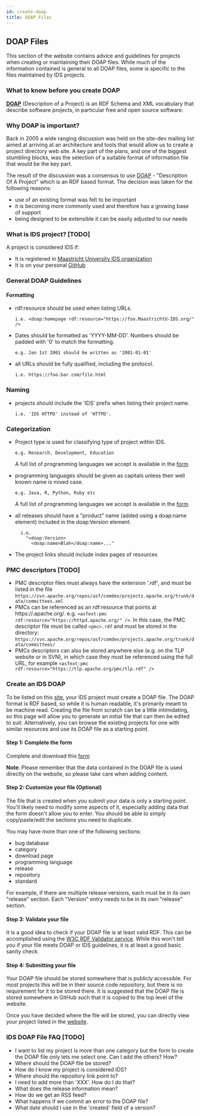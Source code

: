```yaml
---
id: create-doap
title: DOAP Files
---
```




## DOAP Files

This section of the website contains advice and guidelines for projects when creating or maintaining their DOAP files. While much of the information contained is general to all DOAP files, some is specific to the files maintained by IDS projects.

### What to know before you create DOAP

**[DOAP](https://github.com/ewilderj/doap/wiki)** (Description of a Project) is an RDF Schema and XML vocabulary that describe software projects, in particular free and open source software.

### Why DOAP is important?

Back in 2005 a wide ranging discussion was held on the site-dev mailing list aimed at arriving at an architecture and tools that would allow us to create a project directory web site. A key part of the plans, and one of the biggest stumbling blocks, was the selection of a suitable format of information file that would be the key part.

The result of the discussion was a consensus to use [DOAP](https://github.com/edumbill/doap/wiki) - "Description Of A Project" which is an RDF based format. The decision was taken for the following reasons:

- use of an existing format was felt to be important
- it is becoming more commonly used and therefore has a growing base of support
- being designed to be extensible it can be easily adjusted to our needs

###  What is IDS project? [TODO]

A project is considered IDS if:

* It is registered in [Maastricht University IDS organization](https://github.com/MaastrichtU-IDS?utf8=%E2%9C%93&q=&type=&language=)
* It is on your personal [GitHub](https://github.com/MaastrichtU-IDS?utf8=%E2%9C%93&q=&type=&language=)

### General DOAP Guidelines

#### Formatting

- rdf:resource should be used when listing URLs.

  ```turtle
  i.e. <doap:homepage rdf:resource="https://foo.MaastrichtU-IDS.org/" />
  ```

  

- Dates should be formatted as 'YYYY-MM-DD'. Numbers should be padded with '0' to match the formatting.

  ```turtle
  e.g. Jan 1st 2001 should be written as '2001-01-01'
  ```

- all URLs should be fully qualified, including the protocol.

  ```turtle
  i.e. https://foo.bar.com/file.html
  ```

### Naming

- projects should include the 'IDS' prefix when listing their project name.

  ```turtle
  i.e. 'IDS HTTPD' instead of 'HTTPD'.
  ```

### Categorization

- Project type is used for classifying type of project within IDS.

  ```
  e.g. Research, Development, Education
  ```

  A full list of programming languages we accept is available in the [form](https://ids-projects.137.120.31.102.nip.io/create-doap).

- programming languages should be given as capitals unless their well known name is mixed case.

  ```
  e.g. Java, R, Python, Ruby etc
  ```

  A full list of programming languages we accept is available in the [form](https://ids-projects.137.120.31.102.nip.io/create-doap).

- all releases should have a "product" name (added using a doap:name element) included in the doap:Version element.

  ```
    i.e.
      "<doap:Version>
        <doap:name>Blah</doap:name>..."
  ```

- The project links should include index pages of resources

### PMC descriptors [TODO]

- PMC descriptor files must always have the extension '.rdf', and must be listed in the file
  `https://svn.apache.org/repos/asf/comdev/projects.apache.org/trunk/data/committees.xml`
- PMCs can be referenced as an rdf:resource that points at https://<pmc>.apache.org/. e.g.
  `<asfext:pmc rdf:resource="https://httpd.apache.org/" />`.
  In this case, the PMC descriptor file must be called `<pmc>.rdf` and must be stored in the directory:
  `https://svn.apache.org/repos/asf/comdev/projects.apache.org/trunk/data/committees/`
- PMCs descriptors can also be stored anywhere else (e.g. on the TLP website or in SVN), in which case they must be referenced using the full URL, for example
  `<asfext:pmc rdf:resource="https://tlp.apache.org/pmc/tlp.rdf" />`

### Create an IDS DOAP

To be listed on this [site](https://ids-projects.137.120.31.102.nip.io/), your IDS project must create a DOAP file. The DOAP format is RDF based, so while it is human readable, it's primarily meant to be machine read. Creating the file from scratch can be a little intimidating, so this page will allow you to generate an initial file that can then be edited to suit. Alternatively, you can browse the existing projects for one with similar resources and use its DOAP file as a starting point.

#### Step 1: Complete the form

Complete and download this [form](https://ids-projects.137.120.31.102.nip.io/create-doap)

**Note**: Please remember that the data contained in the DOAP file is used directly on the website, so please take care when adding content.

#### Step 2: Customize your file (Optional)

The file that is created when you submit your data is only a starting point. You'll likely need to modify some aspects of it, especially adding data that the form doesn't allow you to enter. You should be able to simply copy/paste/edit the sections you need to duplicate.

You may have more than one of the following sections:

- bug database
- category
- download page
- programming language
- release
- repository
- standard

For example, if there are multiple release versions, each must be in its own "release" section. Each "Version" entry needs to be in its own "release" section.

#### Step 3: Validate your file

It is a good idea to check if your DOAP file is at least valid RDF. This can be accomplished using the [W3C RDF Validator service](https://www.w3.org/RDF/Validator/). While this won't tell you if your file meets DOAP or IDS guidelines, it is at least a good basic sanity check.

#### Step 4: Submitting your file

Your DOAP file should be stored somewhere that is publicly accessible. For most projects this will be in their source code repository, but there is no requirement for it to be stored there. It is suggested that the DOAP file is stored somewhere in GitHub such that it is copied to the top level of the website.

Once you have decided where the file will be stored, you can directly view your project listed in the [website](https://ids-projects.137.120.31.102.nip.io/).



### IDS DOAP File FAQ [TODO]

- I want to list my project is more than one category but the form to create the DOAP file only lets me select one. Can I add the others? How?
- Where should the DOAP file be stored?
- How do I know my project is considered IDS?
- Where should the repository link point to?
- I need to add more than 'XXX'. How do I do that?
- What does the release information mean?
- How do we get an RSS feed?
- What happens if we commit an error to the DOAP file?
- What date should I use in the 'created' field of a version?
